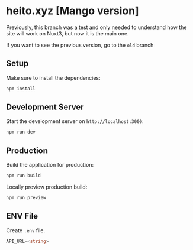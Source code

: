 # heito.xyz [Mango version]

Previously, this branch was a test and only needed to understand how the site will work on Nuxt3, but now it is the main one.

If you want to see the previous version, go to the `old` branch

## Setup

Make sure to install the dependencies:

```bash
npm install
```

## Development Server

Start the development server on `http://localhost:3000`:

```bash
npm run dev
```

## Production

Build the application for production:

```bash
npm run build
```

Locally preview production build:

```bash
npm run preview
```

## ENV File

Create ` .env ` file.

```ts
API_URL=<string>
```
